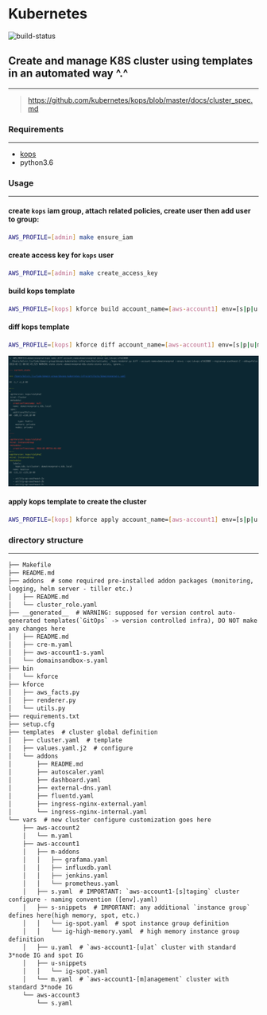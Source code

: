 # Kubernetes

![build-status](http://nginx.k8s.domainsecurity.cc/api/badges/ycliuhw/kforce/status.svg?branch=master)

## Create and manage K8S cluster using templates in an automated way ^.^

----

> <https://github.com/kubernetes/kops/blob/master/docs/cluster_spec.md>

### Requirements

----

* [kops](https://github.com/kubernetes/kops/)
* python3.6


### Usage

----

#### create `kops` iam group, attach related policies, create user then add user to group:

```bash
AWS_PROFILE=[admin] make ensure_iam
```

#### create access key for `kops` user

```bash
AWS_PROFILE=[admin] make create_access_key
```

#### build kops template

```bash
AWS_PROFILE=[kops] kforce build account_name=[aws-account1] env=[s|p|u|m] vpc_id=vpc-xxxx
```

#### diff kops template

```bash
AWS_PROFILE=[kops] kforce diff account_name=[aws-account1] env=[s|p|u|m] vpc_id=vpc-xxxx
```

![make diff](img/make-diff.png)

#### apply kops template to create the cluster

```bash
AWS_PROFILE=[kops] kforce apply account_name=[aws-account1] env=[s|p|u|m] vpc_id=vpc-xxxx
```

### directory structure

----

```text
├── Makefile
├── README.md
├── addons  # some required pre-installed addon packages (monitoring, logging, helm server - tiller etc.)
│   ├── README.md
│   └── cluster_role.yaml
├── __generated__  # WARNING: supposed for version control auto-generated templates(`GitOps` -> version controlled infra), DO NOT make any changes here
│   ├── README.md
│   ├── cre-m.yaml
│   ├── aws-account1-s.yaml
│   └── domainsandbox-s.yaml
├── bin
│   └── kforce
├── kforce
│   ├── aws_facts.py
│   ├── renderer.py
│   └── utils.py
├── requirements.txt
├── setup.cfg
├── templates  # cluster global definition
│   ├── cluster.yaml  # template
│   ├── values.yaml.j2  # configure
│   └── addons
│       ├── README.md
│       ├── autoscaler.yaml
│       ├── dashboard.yaml
│       ├── external-dns.yaml
│       ├── fluentd.yaml
│       ├── ingress-nginx-external.yaml
│       └── ingress-nginx-internal.yaml
└── vars  # new cluster configure customization goes here
    ├── aws-account2
    │   └── m.yaml
    ├── aws-account1
    │   ├── m-addons
    │   │   ├── grafama.yaml
    │   │   ├── influxdb.yaml
    │   │   ├── jenkins.yaml
    │   │   └── prometheus.yaml
    │   ├── s.yaml  # IMPORTANT: `aws-account1-[s]taging` cluster configure - naming convention ([env].yaml)
    │   ├── s-snippets  # IMPORTANT: any additional `instance group` defines here(high memory, spot, etc.)
    │   │   └── ig-spot.yaml  # spot instance group definition
    │   │   └── ig-high-memory.yaml  # high memory instance group definition
    │   ├── u.yaml  # `aws-account1-[u]at` cluster with standard 3*node IG and spot IG
    │   ├── u-snippets
    │   │   └── ig-spot.yaml
    │   └── m.yaml  # `aws-account1-[m]anagement` cluster with standard 3*node IG
    └── aws-account3
        └── s.yaml
```
